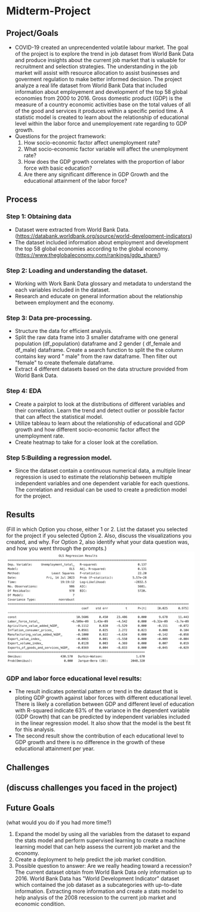 # Midterm-Project

## Project/Goals
- COVID-19 created an unprecendented volatile labour market. The goal of the project is to explore the trend in job dataset from World Bank Data and produce insights about the current job market that is valuable for recruitment and selection strategies. The understanding in the job market will assist with resource allocation to assist businesses and goverment regulation to make better informed decision. The project analyze a real life dataset from World Bank Data that included information about employement and development of the top 58 global economies from 2000 to 2016. Gross domestic product (GDP) is the measure of a country economic activities base on the total values of all of the good and services it produces within a specific period time. A statistic model is created to learn about the relationship of educational level within the labor force and unemployement rate regarding to GDP growth.
- Questions for the project framework:
    1. How socio-economic factor affect unemployment rate? 
    2. What socio-economic factor variable will affect the unemployment rate?
    3. How does the GDP growth correlates with the proportion of labor force with basic education?
    4. Are there any significant difference in GDP Growth and the educational attainment of the labor force?
 

## Process

### Step 1: Obtaining data
- Dataset were extracted from World Bank Data. (https://databank.worldbank.org/source/world-development-indicators)
- The dataset included information about employment and development  the top 58 global economies  according to the global economy.(https://www.theglobaleconomy.com/rankings/gdp_share/)
### Step 2: Loading and understanding the dataset.
- Working with Work Bank Data glossary and metadata to understand the each variables included in the dataset. 
- Research and educate on general information about the relationship between employment and the economy.
### Step 3: Data pre-processing.
- Structure the data for efficient analysis.
- Split the raw data frame into 3 smaller dataframe with one general population (df_population) dataframe and 2 gender ( df_female and df_male) dataframe. Create a search function to split the the column contains key word " male" from the raw dataframe. Then filter out "female" to create thefemale dataframe.
- Extract 4 different datasets based on the data structure provided from World Bank Data.
### Step 4: EDA
- Create a pairplot to look at the distributions of different variables and their correlation. Learn the trend and detect outlier or possible factor that can affect the statistical model.
- Utilize tableau to learn about the relationship of educational and GDP growth and how different socio-economic factor affect the unemployment rate.
- Create heatmap to take for a closer look at the corellation.
### Step 5:Building a regression model.
- Since the dataset contain a continuous numerical data, a multiple linear regression is used to estimate the relationship between multiple independent variables and one dependent variable for each questions. The correlation and residual can be used to create a prediction model for the project.



## Results
(Fill in which Option you chose, either 1 or 2. List the dataset you selected for the project if you selected Option 2. Also, discuss the visualizations you created, and why. For Option 2, also identify what your data question was, and how you went through the prompts.)
<img src=linear_regression_model_unemployment.png>
### GDP and labor force educational level results:
- The result indicates potential pattern or trend in the dataset that is ploting GDP growth against labor forces with different educational level. There is likely a corellation between GDP and different level of education with R-squared indicate 63% of the variance in the dependent variable (GDP Growth) that can be predicted by independent variables included in the linear regression model. It also show that the model is the best fit for this analysis.
- The second result show the contribution of each educational level to GDP growth and there is no difference in the growth of these educational attainment per year. 



## Challenges 
(discuss challenges you faced in the project)
- 

## Future Goals
(what would you do if you had more time?)
1. Expand the model by using all the variables from the dataset to expand the stats model and perform supervised learning to create a machine learning model that can help assess the current job market and the economy.
2. Create a deployment to help predict the job market condition.
3. Possible question to answer: Are we really heading toward a recession? The current dataset obtain from World Bank Data only information up to 2016. World Bank Data has "World Development Indicator" dataset which contained the job dataset as a subcategories with up-to-date information. Extracting more information and create a stats model to help analysis of the 2008 recession to the current job market and economic condition. 


